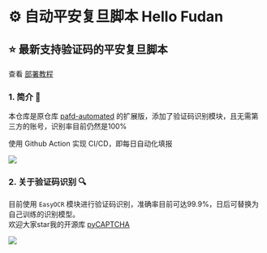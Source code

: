 # ⚙ 自动平安复旦脚本 Hello Fudan
## ⭐️ 最新支持验证码的平安复旦脚本

查看 [部署教程](https://github.com/ZiYang-xie/pafd-automated/tree/master/docs)

### 1. 简介 📃
本仓库是原仓库 [pafd-automated](https://github.com/FDUCSLG/pafd-automated) 的扩展版，添加了验证码识别模块，且无需第三方的账号，识别率目前仍然是100%

使用 Github Action 实现 CI/CD，即每日自动化填报

![](https://tva1.sinaimg.cn/large/008i3skNgy1gvtydb7os0j30pg0drwf7.jpg)

### 2. 关于验证码识别 🔍
目前使用 ```EasyOCR``` 模块进行验证码识别，准确率目前可达99.9%，日后可替换为自己训练的识别模型。  
欢迎大家star我的开源库 [pyCAPTCHA](https://github.com/ZiYang-xie/PyCAPTCHA)

![](https://tva1.sinaimg.cn/large/008i3skNgy1gvtyc9lzodj30oy0l4tb5.jpg)


